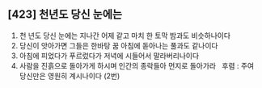 ## [423] 천년도 당신 눈에는

1) 천 년도 당신 눈에는 지나간 어제 같고 마치 한 토막 밤과도 비슷하나이다  
2) 당신이 앗아가면 그들은 한바탕 꿈 아침에 돋아나는 풀과도 같나이다  
3) 아침에 피었다가 푸르렀다가 저녁에 시들어서 말라버리나이다  
4) 사람을 진흙으로 돌아가게 하시며 인간의 종락들아 먼지로 돌아가라  
후렴 : 주여 당신만은 영원히 계시나이다 (2번)
